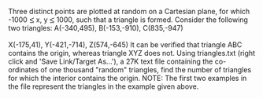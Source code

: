    Three distinct points are plotted at random on a Cartesian plane, for which -1000 <img src='images/symbol_le.gif' width='10' height='12' alt='&le;' border='0' style='vertical-align:middle;' /> x, y <img src='images/symbol_le.gif' width='10' height='12' alt='&le;' border='0' style='vertical-align:middle;' /> 1000, such that a triangle is formed. Consider the following two triangles: A(-340,495), B(-153,-910), C(835,-947)<br /><br /> X(-175,41), Y(-421,-714), Z(574,-645) It can be verified that triangle ABC contains the origin, whereas triangle XYZ does not. Using triangles.txt (right click and 'Save Link/Target As...'), a 27K text file containing the co-ordinates of one thousand &quot;random&quot; triangles, find the number of triangles for which the interior contains the origin. NOTE: The first two examples in the file represent the triangles in the example given above.   
